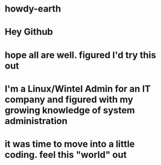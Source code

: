 # howdy-earth

# Hey Github
# hope all are well. figured I'd try this out

# I'm a Linux/Wintel Admin for an IT company and figured with my growing knowledge of system administration
# it was time to move into a little coding. feel this "world" out
